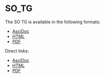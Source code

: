 # SO_TG

The SO TG is available in the following formats:
* [AsciDoc](https://github.com/fabiovinci/SO_TG/blob/main/data/SO/DataSpecification_SO.adoc)
* [HTML](https://fabiovinci.github.io/SO_TG/data/SO/DataSpecification_SO.html)
* [PDF](https://fabiovinci.github.io/SO_TG/data/SO/DataSpecification_SO.pdf)


Direct links:
* [AsciDoc](data/SO/DataSpecification_SO.adoc)
* [HTML](data/SO/DataSpecification_SO.html)
* [PDF](data/SO/DataSpecification_SO.pdf)
